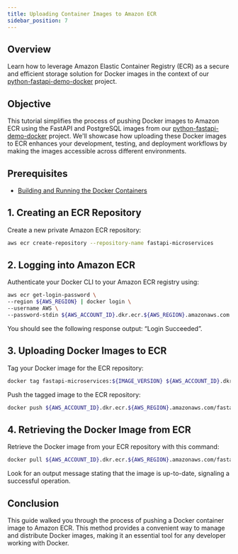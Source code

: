 ```yaml
---
title: Uploading Container Images to Amazon ECR
sidebar_position: 7
---
```

## Overview
Learn how to leverage Amazon Elastic Container Registry (ECR) as a secure and efficient storage solution for Docker images in the context of our [python-fastapi-demo-docker](https://github.com/aws-samples/python-fastapi-demo-docker) project.

## Objective
This tutorial simplifies the process of pushing Docker images to Amazon ECR using the FastAPI and PostgreSQL images from our [python-fastapi-demo-docker](https://github.com/aws-samples/python-fastapi-demo-docker) project. We'll showcase how uploading these Docker images to ECR enhances your development, testing, and deployment workflows by making the images accessible across different environments.

## Prerequisites
- [Building and Running the Docker Containers](build-image.md)

## 1. Creating an ECR Repository
Create a new private Amazon ECR repository:
```bash
aws ecr create-repository --repository-name fastapi-microservices
```

## 2. Logging into Amazon ECR
Authenticate your Docker CLI to your Amazon ECR registry using:
```bash
aws ecr get-login-password \
--region ${AWS_REGION} | docker login \
--username AWS \
--password-stdin ${AWS_ACCOUNT_ID}.dkr.ecr.${AWS_REGION}.amazonaws.com
```

You should see the following response output: “Login Succeeded”.

## 3. Uploading Docker Images to ECR
Tag your Docker image for the ECR repository:
```bash
docker tag fastapi-microservices:${IMAGE_VERSION} ${AWS_ACCOUNT_ID}.dkr.ecr.${AWS_REGION}.amazonaws.com/fastapi-microservices:${IMAGE_VERSION}
```

Push the tagged image to the ECR repository:
```bash
docker push ${AWS_ACCOUNT_ID}.dkr.ecr.${AWS_REGION}.amazonaws.com/fastapi-microservices:${IMAGE_VERSION}
```

## 4. Retrieving the Docker Image from ECR
Retrieve the Docker image from your ECR repository with this command:
```bash
docker pull ${AWS_ACCOUNT_ID}.dkr.ecr.${AWS_REGION}.amazonaws.com/fastapi-microservices:${IMAGE_VERSION}
```

Look for an output message stating that the image is up-to-date, signaling a successful operation.

## Conclusion

This guide walked you through the process of pushing a Docker container image to Amazon ECR. This method provides a convenient way to manage and distribute Docker images, making it an essential tool for any developer working with Docker.


